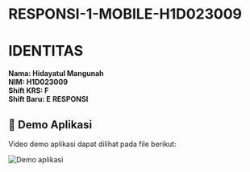 # RESPONSI-1-MOBILE-H1D023009

# IDENTITAS

**Nama: Hidayatul Mangunah**  
**NIM: H1D023009**  
**Shift KRS: F**  
**Shift Baru: E**
**RESPONSI**



## 🎥 Demo Aplikasi

Video demo aplikasi dapat dilihat pada file berikut:  

![Demo aplikasi](assets/[Demo%20Tugas%203-Screen%20Recording%202025-09-28%20215031.gif](https://github.com/H1dayatulMangunah/RESPONSI-1-MOBILE-H1D023009/blob/master/README.md))
